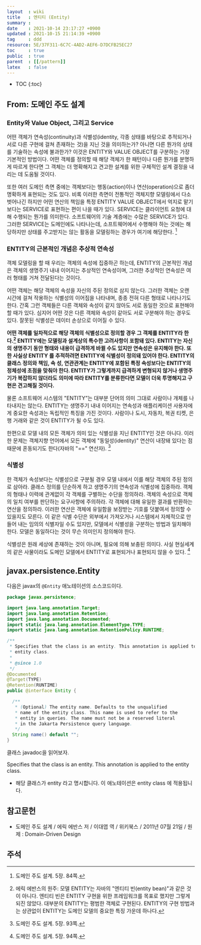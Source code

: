 ```yaml
---
layout  : wiki
title   : 엔티티 (Entity)
summary : 
date    : 2021-10-14 23:17:27 +0900
updated : 2021-10-15 21:14:39 +0900
tag     : ddd
resource: 5E/37F311-6C7C-4AD2-AEF6-D7DCFB25EC27
toc     : true
public  : true
parent  : [[/pattern]]
latex   : false
---
```

* TOC
{:toc}

## From: 도메인 주도 설계

### Entity와 Value Object, 그리고 Service

>
어떤 객체가 연속성(continuity)과 식별성(identity, 각종 상태를 바탕으로 추적되거나 서로 다른 구현에 걸쳐 존재하는 것)을 지닌 것을 의미하는가?
아니면 다른 뭔가의 상태를 기술하는 속성에 불과한가?
이것은 ENTITY와 VALUE OBJECT를 구분하는 가장 기본적인 방법이다.
어떤 객체를 정의할 때 해당 객체가 한 패턴이나 다른 뭔가를 분명하게 따르게 한다면 그 객체는 더 명확해지고 견고한 설계를 위한 구체적인 설계 결정을 내리는 데 도움될 것이다.
>
또한 여러 도메인 측면 중에는 객체보다는 행동(action)이나 연산(operation)으로 좀더 명확하게 표현되는 것도 있다.
비록 이러한 측면이 전통적인 객체지향 모델링에서 다소 벗어나긴 하지만 어떤 연산의 책임을 특정 ENTITY VALUE OBJECT에서 억지로 맡기보다는 SERVICE로 표현하는 편이 나을 때가 있다.
SERVICE는 클라이언트 요청에 대해 수행되는 뭔가를 의미한다.
소프트웨어의 기술 계층에는 수많은 SERVICE가 있다.
그러한 SERVICE는 도메인에도 나타나는데, 소프트웨어에서 수행해야 하는 것에는 해당하지만 상태를 주고받지는 않는 활동을 모델링하는 경우가 여기에 해당한다.
[^ddd-84]

### ENTITY의 근본적인 개념은 추상적 연속성

>
객체 모델링을 할 때 우리는 객체의 속성에 집중하곤 하는데,
ENTITY의 근본적인 개념은 객체의 생명주기 내내 이어지는 추상적인 연속성이며,
그러한 추상적인 연속성은 여러 형태를 거쳐 전달된다는 것이다.
>
어떤 객체는 해당 객체의 속성을 자신의 주된 정의로 삼지 않는다.
그러한 객체는 오랜 시간에 걸쳐 작용하는 식별성의 이어짐을 나타내며, 종종 전혀 다른 형태로 나타나기도 한다.
간혹 그런 객체들은 다른 객체와 속성이 같지 않아도 서로 동일한 것으로 표현해야 할 때가 있다.
심지어 어떤 것은 다른 객체와 속성이 같아도 서로 구분해야 하는 경우도 있다.
잘못된 식별성은 데이터 손상으로 이어질 수 있다.
>
**어떤 객체를 일차적으로 해당 객체의 식별성으로 정의할 경우 그 객체를 ENTITY라 한다.[^ddd-93-original] ENTITY에는 모델링과 설계상의 특수한 고려사항이 포함돼 있다. ENTITY는 자신의 생명주기 동안 형태와 내용이 급격하게 바뀔 수도 있지만 연속성은 유지해야 한다. 또한 사실상 ENTITY 를 추적하려면 ENTITY에 식별성이 정의돼 있어야 한다. ENTITY의 클래스 정의와 책임, 속 성, 연관관계는 ENTITY에 포함된 특정 속성보다는 ENTITY의 정체성에 초점을 맞춰야 한다. ENTITY가 그렇게까지 급격하게 변형되지 않거나 생명주기가 복잡하지 않더라도 의미에 따라 ENTITY를 분류한다면 모델이 더욱 투명해지고 구현은 견고해질 것이다.**
>
물론 소프트웨어 시스템의 "ENTITY”는 대부분 단어의 의미 그대로 사람이나 개체를 나타내지는 않는다.
ENTITY는 생명주기 내내 이어지는 연속성과 애플리케이션 사용자에게 중요한 속성과는 독립적인 특징을 가진 것이다.
사람이나 도시, 자동차, 복권 티켓, 은행 거래와 같은 것이 ENTITY가 될 수도 있다.
>
한편으로 모델 내의 모든 객체가 의미 있는 식별성을 지닌 ENTITY인 것은 아니다.
이러한 문제는 객체지향 언어에서 모든 객체에 "동일성(identity)" 연산이 내장돼 있다는 점 때문에 혼동되기도 한다(자바의 "==" 연산자).
[^ddd-93]

### 식별성

>
한 객체가 속성보다는 식별성으로 구분될 경우 모델 내에서 이를 해당 객체의 주된 정의로 삼아라.
클래스 정의를 단순하게 하고 생명주기의 연속성과 식별성에 집중하라.
객체의 형태나 이력에 관계없이 각 객체를 구별하는 수단을 정의하라.
객체의 속성으로 객체의 일치 여부를 판단하는 요구사항에 주의하라.
각 객체에 대해 유일한 결과를 반환하는 연산을 정의하라.
이러한 연산은 객체에 유일함을 보장받는 기호를 덧붙여서 정의할 수 있을지도 모른다.
이 같은 식별 수단은 외부에서 가져오거나 시스템에서 자체적으로 만들어 내는 임의의 식별자일 수도 있지만,
모델에서 식별성을 구분하는 방법과 일치해야 한다.
모델은 동일하다는 것이 무슨 의미인지 정의해야 한다.
>
식별성은 원래 세상에 존재하는 것이 아니며, 필요에 의해 보충된 의미다.
사실 현실세계의 같은 사물이라도 도메인 모델에서 ENTITY로 표현되거나 표현되지 않을 수 있다.
[^ddd-94]

## javax.persistence.Entity

다음은 javax의 `@Entity` 애노테이션의 소스코드이다.

```java
package javax.persistence;

import java.lang.annotation.Target;
import java.lang.annotation.Retention;
import java.lang.annotation.Documented;
import static java.lang.annotation.ElementType.TYPE;
import static java.lang.annotation.RetentionPolicy.RUNTIME;

/**
 * Specifies that the class is an entity. This annotation is applied to the
 * entity class.
 *
 * @since 1.0
 */
@Documented
@Target(TYPE)
@Retention(RUNTIME)
public @interface Entity {

  /**
   * (Optional) The entity name. Defaults to the unqualified
   * name of the entity class. This name is used to refer to the
   * entity in queries. The name must not be a reserved literal
   * in the Jakarta Persistence query language.
   */
  String name() default "";
}
```

클래스 javadoc을 읽어보자.

>
Specifies that the class is an entity. This annotation is applied to the entity class.

- 해당 클래스가 entity 라고 명시합니다. 이 애노테이션은 entity class 에 적용됩니다.



## 참고문헌

- 도메인 주도 설계 / 에릭 에반스 저 / 이대엽 역 / 위키북스 / 2011년 07월 21일 / 원제 : Domain-Driven Design

## 주석

[^ddd-84]: 도메인 주도 설계. 5장. 84쪽.
[^ddd-93]: 도메인 주도 설계. 5장. 93쪽.
[^ddd-94]: 도메인 주도 설계. 5장. 94쪽.
[^ddd-93-original]: 에릭 에반스의 원주: 모델 ENTITY는 자바의 "엔티티 빈(entity bean)"과 같은 것이 아니다. 엔티티 빈은 ENTITY 구현을 위한 프레임워크를 목표로 했지만 그렇게 되진 않았다. 대부분의 ENTITY는 평범한 객체로 구현된다. ENTITY의 구현 방법과는 상관없이 ENTITY는 도메인 모델의 중요한 특징 가운데 하나다.


